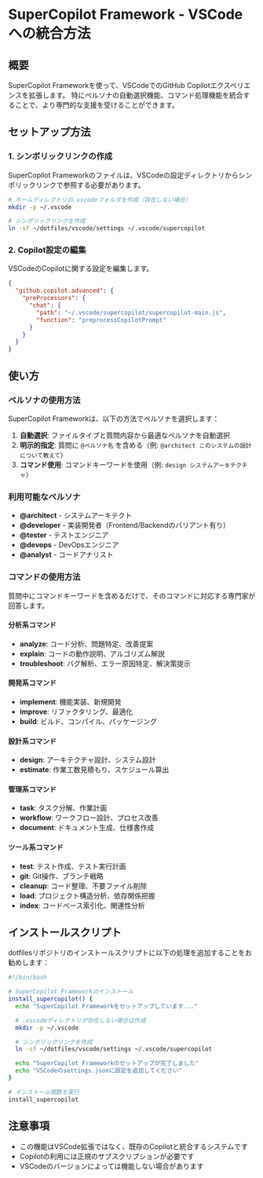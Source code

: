 # SuperCopilot Framework - VSCodeへの統合方法

## 概要

SuperCopilot Frameworkを使って、VSCodeでのGitHub Copilotエクスペリエンスを拡張します。
特にペルソナの自動選択機能、コマンド処理機能を統合することで、より専門的な支援を受けることができます。

## セットアップ方法

### 1. シンボリックリンクの作成

SuperCopilot Frameworkのファイルは、VSCodeの設定ディレクトリからシンボリックリンクで参照する必要があります。

```bash
# ホームディレクトリの.vscodeフォルダを作成（存在しない場合）
mkdir -p ~/.vscode

# シンボリックリンクを作成
ln -sf ~/dotfiles/vscode/settings ~/.vscode/supercopilot
```

### 2. Copilot設定の編集

VSCodeのCopilotに関する設定を編集します。

```json
{
  "github.copilot.advanced": {
    "preProcessors": {
      "chat": {
        "path": "~/.vscode/supercopilot/supercopilot-main.js",
        "function": "preprocessCopilotPrompt"
      }
    }
  }
}
```

## 使い方

### ペルソナの使用方法

SuperCopilot Frameworkは、以下の方法でペルソナを選択します：

1. **自動選択**: ファイルタイプと質問内容から最適なペルソナを自動選択
2. **明示的指定**: 質問に `@ペルソナ名` を含める（例: `@architect このシステムの設計について教えて`）
3. **コマンド使用**: コマンドキーワードを使用（例: `design システムアーキテクチャ`）

### 利用可能なペルソナ

- **@architect** - システムアーキテクト
- **@developer** - 実装開発者（Frontend/Backendのバリアント有り）
- **@tester** - テストエンジニア
- **@devops** - DevOpsエンジニア
- **@analyst** - コードアナリスト

### コマンドの使用方法

質問中にコマンドキーワードを含めるだけで、そのコマンドに対応する専門家が回答します。

#### 分析系コマンド
- **analyze**: コード分析、問題特定、改善提案
- **explain**: コードの動作説明、アルゴリズム解説
- **troubleshoot**: バグ解析、エラー原因特定、解決策提示

#### 開発系コマンド
- **implement**: 機能実装、新規開発
- **improve**: リファクタリング、最適化
- **build**: ビルド、コンパイル、パッケージング

#### 設計系コマンド
- **design**: アーキテクチャ設計、システム設計
- **estimate**: 作業工数見積もり、スケジュール算出

#### 管理系コマンド
- **task**: タスク分解、作業計画
- **workflow**: ワークフロー設計、プロセス改善
- **document**: ドキュメント生成、仕様書作成

#### ツール系コマンド
- **test**: テスト作成、テスト実行計画
- **git**: Git操作、ブランチ戦略
- **cleanup**: コード整理、不要ファイル削除
- **load**: プロジェクト構造分析、依存関係把握
- **index**: コードベース索引化、関連性分析

## インストールスクリプト

dotfilesリポジトリのインストールスクリプトに以下の処理を追加することをお勧めします：

```bash
#!/bin/bash

# SuperCopilot Frameworkのインストール
install_supercopilot() {
  echo "SuperCopilot Frameworkをセットアップしています..."

  # .vscodeディレクトリが存在しない場合は作成
  mkdir -p ~/.vscode

  # シンボリックリンクを作成
  ln -sf ~/dotfiles/vscode/settings ~/.vscode/supercopilot

  echo "SuperCopilot Frameworkのセットアップが完了しました"
  echo "VSCodeのsettings.jsonに設定を追加してください"
}

# インストール関数を実行
install_supercopilot
```

## 注意事項

- この機能はVSCode拡張ではなく、既存のCopilotと統合するシステムです
- Copilotの利用には正規のサブスクリプションが必要です
- VSCodeのバージョンによっては機能しない場合があります
